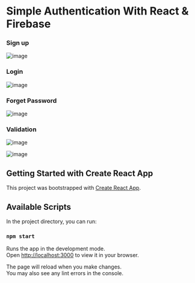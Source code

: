 # Simple Authentication With React & Firebase

### Sign up

![image](https://user-images.githubusercontent.com/64930024/226137470-dbccef1e-2888-4135-b8a1-5addb5ca6f68.png)

### Login

![image](https://user-images.githubusercontent.com/64930024/226137615-4bc3187f-4ae8-4f6c-bc4c-3c1c8038459e.png)

### Forget Password

![image](https://user-images.githubusercontent.com/64930024/226137698-9d86a11c-c729-43a7-803b-1ec34e0e6a14.png)

### Validation 

![image](https://user-images.githubusercontent.com/64930024/226137779-cc24cc16-d5bc-421e-993d-aa1671822562.png)

![image](https://user-images.githubusercontent.com/64930024/226137880-e3f15e93-36d9-4555-bc22-4cfd3a320497.png)


## Getting Started with Create React App

This project was bootstrapped with [Create React App](https://github.com/facebook/create-react-app).

## Available Scripts

In the project directory, you can run:

### `npm start`

Runs the app in the development mode.\
Open [http://localhost:3000](http://localhost:3000) to view it in your browser.

The page will reload when you make changes.\
You may also see any lint errors in the console.


